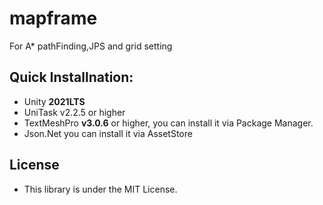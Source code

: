 # mapframe
For A* pathFinding,JPS and grid setting

## Quick Installnation:
- Unity **2021LTS**
- UniTask v2.2.5 or higher
- TextMeshPro **v3.0.6** or higher, you can install it via Package Manager.
- Json.Net you can install it via AssetStore

## License
- This library is under the MIT License.